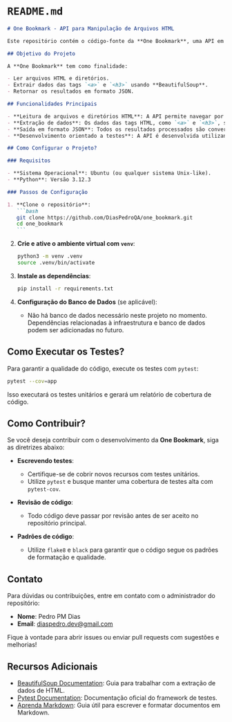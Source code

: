 # `README.md`

````md
# One Bookmark - API para Manipulação de Arquivos HTML

Este repositório contém o código-fonte da **One Bookmark**, uma API em Python desenvolvida para manipular e processar arquivos HTML. O projeto utiliza TDD (Desenvolvimento Orientado a Testes) com `pytest` e `coverage` para garantir a qualidade e cobertura de testes.

## Objetivo do Projeto

A **One Bookmark** tem como finalidade:

- Ler arquivos HTML e diretórios.
- Extrair dados das tags `<a>` e `<h3>` usando **BeautifulSoup**.
- Retornar os resultados em formato JSON.

## Funcionalidades Principais

- **Leitura de arquivos e diretórios HTML**: A API permite navegar por diretórios e identificar arquivos HTML para extração de dados.
- **Extração de dados**: Os dados das tags HTML, como `<a>` e `<h3>`, são capturados e estruturados.
- **Saída em formato JSON**: Todos os resultados processados são convertidos em JSON para fácil manipulação.
- **Desenvolvimento orientado a testes**: A API é desenvolvida utilizando boas práticas de TDD com cobertura de testes.

## Como Configurar o Projeto?

### Requisitos

- **Sistema Operacional**: Ubuntu (ou qualquer sistema Unix-like).
- **Python**: Versão 3.12.3

### Passos de Configuração

1. **Clone o repositório**:
   ```bash
   git clone https://github.com/DiasPedroQA/one_bookmark.git
   cd one_bookmark
   ```
````

2. **Crie e ative o ambiente virtual com `venv`**:

   ```bash
   python3 -m venv .venv
   source .venv/bin/activate
   ```

3. **Instale as dependências**:

   ```bash
   pip install -r requirements.txt
   ```

4. **Configuração do Banco de Dados** (se aplicável):
   - Não há banco de dados necessário neste projeto no momento. Dependências relacionadas à infraestrutura e banco de dados podem ser adicionadas no futuro.

## Como Executar os Testes?

Para garantir a qualidade do código, execute os testes com `pytest`:

```bash
pytest --cov=app
```

Isso executará os testes unitários e gerará um relatório de cobertura de código.

## Como Contribuir?

Se você deseja contribuir com o desenvolvimento da **One Bookmark**, siga as diretrizes abaixo:

- **Escrevendo testes**:

  - Certifique-se de cobrir novos recursos com testes unitários.
  - Utilize `pytest` e busque manter uma cobertura de testes alta com `pytest-cov`.

- **Revisão de código**:

  - Todo código deve passar por revisão antes de ser aceito no repositório principal.

- **Padrões de código**:
  - Utilize `flake8` e `black` para garantir que o código segue os padrões de formatação e qualidade.

## Contato

Para dúvidas ou contribuições, entre em contato com o administrador do repositório:

- **Nome**: Pedro PM Dias
- **Email**: diaspedro.dev@gmail.com

Fique à vontade para abrir issues ou enviar pull requests com sugestões e melhorias!

## Recursos Adicionais

- [BeautifulSoup Documentation](https://www.crummy.com/software/BeautifulSoup/bs4/doc/): Guia para trabalhar com a extração de dados de HTML.
- [Pytest Documentation](https://docs.pytest.org/en/7.0.x/): Documentação oficial do framework de testes.
- [Aprenda Markdown](https://github.com/tutorials/markdowndemo): Guia útil para escrever e formatar documentos em Markdown.

```

```
